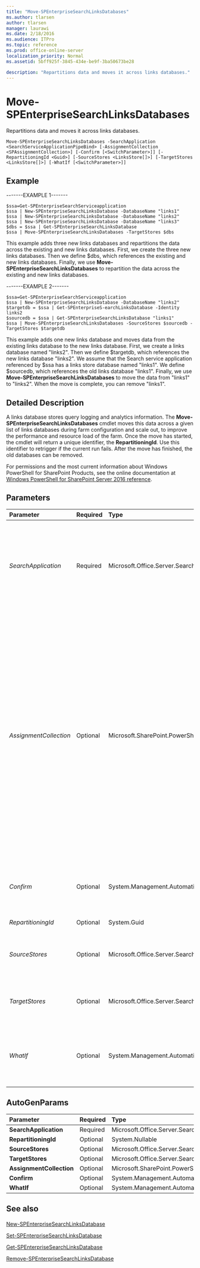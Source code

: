 ```yaml
---
title: "Move-SPEnterpriseSearchLinksDatabases"
ms.author: tlarsen
author: tlarsen
manager: laurawi
ms.date: 2/18/2016
ms.audience: ITPro
ms.topic: reference
ms.prod: office-online-server
localization_priority: Normal
ms.assetid: 5bff925f-3845-434e-be9f-3ba50673be28

description: "Repartitions data and moves it across links databases."
---
```


# Move-SPEnterpriseSearchLinksDatabases

Repartitions data and moves it across links databases.
  
```
Move-SPEnterpriseSearchLinksDatabases -SearchApplication <SearchServiceApplicationPipeBind> [-AssignmentCollection <SPAssignmentCollection>] [-Confirm [<SwitchParameter>]] [-RepartitioningId <Guid>] [-SourceStores <LinksStore[]>] [-TargetStores <LinksStore[]>] [-WhatIf [<SwitchParameter>]]

```

## Example

-------EXAMPLE 1-------
  
```
$ssa=Get-SPEnterpriseSearchServiceapplication
$ssa | New-SPEnterpriseSearchLinksDatabase -DatabaseName "links1"
$ssa | New-SPEnterpriseSearchLinksDatabase -DatabaseName "links2"
$ssa | New-SPEnterpriseSearchLinksDatabase -DatabaseName "links3"
$dbs = $ssa | Get-SPEnterpriseSearchLinksDatabase
$ssa | Move-SPEnterpriseSearchLinksDatabases -TargetStores $dbs
```

This example adds three new links databases and repartitions the data across the existing and new links databases. First, we create the three new links databases. Then we define $dbs, which references the existing and new links databases. Finally, we use **Move-SPEnterpriseSearchLinksDatabases** to repartition the data across the existing and new links databases. 
  
-------EXAMPLE 2-------
  
```
$ssa=Get-SPEnterpriseSearchServiceapplication
$ssa | New-SPEnterpriseSearchLinksDatabase -DatabaseName "links2"
$targetdb = $ssa | Get-SPEnterpriseS-earchLinksDatabase -Identity links2
$sourcedb = $ssa | Get-SPEnterpriseSearchLinksDatabase "links1"
$ssa | Move-SPEnterpriseSearchLinksDatabases -SourceStores $sourcedb -TargetStores $targetdb
```

This example adds one new links database and moves data from the existing links database to the new links database. First, we create a links database named "links2". Then we define $targetdb, which references the new links database "links2". We assume that the Search service application referenced by $ssa has a links store database named "links1". We define $sourcedb, which references the old links database "links1". Finally, we use **Move-SPEnterpriseSearchLinksDatabases** to move the data from "links1" to "links2". When the move is complete, you can remove "links1". 
  
## Detailed Description

A links database stores query logging and analytics information. The **Move-SPEnterpriseSearchLinksDatabases** cmdlet moves this data across a given list of links databases during farm configuration and scale out, to improve the performance and resource load of the farm. Once the move has started, the cmdlet will return a unique identifier, the **RepartitioningId**. Use this identifier to retrigger if the current run fails. After the move has finished, the old databases can be removed. 
  
For permissions and the most current information about Windows PowerShell for SharePoint Products, see the online documentation at [Windows PowerShell for SharePoint Server 2016 reference](https://go.microsoft.com/fwlink/p/?LinkId=671715). 
  
## Parameters

|**Parameter**|**Required**|**Type**|**Description**|
|:-----|:-----|:-----|:-----|
| _SearchApplication_ <br/> |Required  <br/> |Microsoft.Office.Server.Search.Cmdlet.SearchServiceApplicationPipeBind  <br/> |Specifies the search application that contains the links database. The type must be a valid GUID, in the form 12345678-90ab-cdef-1234-567890bcdefgh; a valid search application name (for example, SearchApp1); or an instance of a valid SearchServiceApplication object.  <br/> |
| _AssignmentCollection_ <br/> |Optional  <br/> |Microsoft.SharePoint.PowerShell.SPAssignmentCollection  <br/> |Manages objects for the purpose of proper disposal. Use of objects, such as **SPWeb** or **SPSite**, can use large amounts of memory and use of these objects in Windows PowerShell scripts requires proper memory management. Using the **SPAssignment** object, you can assign objects to a variable and dispose of the objects after they are needed to free up memory. When **SPWeb**, **SPSite**, or **SPSiteAdministration** objects are used, the objects are automatically disposed of if an assignment collection or the **Global** parameter is not used.  <br/> > [!NOTE]> When the **Global** parameter is used, all objects are contained in the global store. If objects are not immediately used, or disposed of by using the **Stop-SPAssignment** command, an out-of-memory scenario can occur.           |
| _Confirm_ <br/> |Optional  <br/> |System.Management.Automation.SwitchParameter  <br/> |Prompts you for confirmation before executing the command. For more information, type the following command: **get-help about_commonparameters** <br/> |
| _RepartitioningId_ <br/> |Optional  <br/> |System.Guid  <br/> |Resumes the move with this identifier.  <br/> |
| _SourceStores_ <br/> |Optional  <br/> |Microsoft.Office.Server.Search.Administration.LinksStore[]  <br/> |Specifies a source list of databases. If this parameter is not specified then all currently existing links databases will be used as a source list.  <br/> |
| _TargetStores_ <br/> |Optional  <br/> |Microsoft.Office.Server.Search.Administration.LinksStore[]  <br/> |Specifies a target list of databases. If this parameter is not specified then all currently existing links databases will be used as a target list.  <br/> |
| _WhatIf_ <br/> |Optional  <br/> |System.Management.Automation.SwitchParameter  <br/> |Displays a message that describes the effect of the command instead of executing the command. For more information, type the following command: **get-help about_commonparameters** <br/> |
   
## AutoGenParams

|**Parameter**|**Required**|**Type**|**Description**|
|:-----|:-----|:-----|:-----|
|**SearchApplication** <br/> |Required  <br/> |Microsoft.Office.Server.Search.Cmdlet.SearchServiceApplicationPipeBind  <br/> ||
|**RepartitioningId** <br/> |Optional  <br/> |System.Nullable  <br/> ||
|**SourceStores** <br/> |Optional  <br/> |Microsoft.Office.Server.Search.Administration.LinksStore[]  <br/> ||
|**TargetStores** <br/> |Optional  <br/> |Microsoft.Office.Server.Search.Administration.LinksStore[]  <br/> ||
|**AssignmentCollection** <br/> |Optional  <br/> |Microsoft.SharePoint.PowerShell.SPAssignmentCollection  <br/> ||
|**Confirm** <br/> |Optional  <br/> |System.Management.Automation.SwitchParameter  <br/> ||
|**WhatIf** <br/> |Optional  <br/> |System.Management.Automation.SwitchParameter  <br/> ||
   
## See also

#### 

[New-SPEnterpriseSearchLinksDatabase](new-spenterprisesearchlinksdatabase.md)
  
[Set-SPEnterpriseSearchLinksDatabase](set-spenterprisesearchlinksdatabase.md)
  
[Get-SPEnterpriseSearchLinksDatabase](get-spenterprisesearchlinksdatabase.md)
  
[Remove-SPEnterpriseSearchLinksDatabase](remove-spenterprisesearchlinksdatabase.md)

